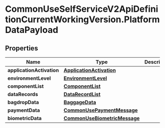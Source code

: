 # CommonUseSelfServiceV2ApiDefinitionCurrentWorkingVersion.PlatformDataPayload

## Properties
Name | Type | Description | Notes
------------ | ------------- | ------------- | -------------
**applicationActivation** | [**ApplicationActivation**](ApplicationActivation.md) |  | [optional] 
**environmentLevel** | [**EnvironmentLevel**](EnvironmentLevel.md) |  | [optional] 
**componentList** | [**ComponentList**](ComponentList.md) |  | [optional] 
**dataRecords** | [**DataRecordList**](DataRecordList.md) |  | [optional] 
**bagdropData** | [**BaggageData**](BaggageData.md) |  | [optional] 
**paymentData** | [**CommonUsePaymentMessage**](CommonUsePaymentMessage.md) |  | [optional] 
**biometricData** | [**CommonUseBiometricMessage**](CommonUseBiometricMessage.md) |  | [optional] 
